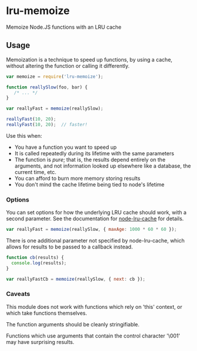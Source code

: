 # lru-memoize

Memoize Node.JS functions with an LRU cache

## Usage

Memoization is a technique to speed up functions, by using a cache, without altering the function or calling it 
differently.

```javascript
var memoize = require('lru-memoize');

function reallySlow(foo, bar) {
   /* ... */
}

var reallyFast = memoize(reallySlow);

reallyFast(10, 20);
reallyFast(10, 20);  // faster!

```

Use this when:
- You have a function you want to speed up
- It is called repeatedly during its lifetime with the same parameters
- The function is *pure*; that is, the results depend entirely on the arguments, and not information looked up elsewhere like a database, the current time, etc.
- You can afford to burn more memory storing results
- You don't mind the cache lifetime being tied to node's lifetime

### Options

You can set options for how the underlying LRU cache should work, with a second parameter. See the documentation for [node-lru-cache][1]
for details.

```javascript
var reallyFast = memoize(reallySlow, { maxAge: 1000 * 60 * 60 });
```

There is one additional parameter not specified by node-lru-cache, which allows for results to be passed to a callback instead.

```javascript
function cb(results) {
  console.log(results);
}

var reallyFastCb = memoize(reallySlow, { next: cb });
```

### Caveats

This module does not work with functions which rely on 'this' context, or which take functions themselves.

The function arguments should be cleanly stringifiable.

Functions which use arguments that contain the control character '\001' may have surprising results.

[1]: https://github.com/isaacs/node-lru-cache/
